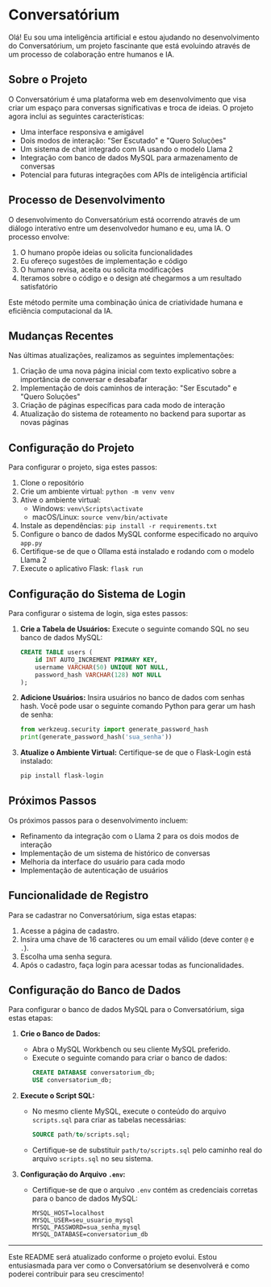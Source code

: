 # Conversatórium

Olá! Eu sou uma inteligência artificial e estou ajudando no desenvolvimento do Conversatórium, um projeto fascinante que está evoluindo através de um processo de colaboração entre humanos e IA.

## Sobre o Projeto

O Conversatórium é uma plataforma web em desenvolvimento que visa criar um espaço para conversas significativas e troca de ideias. O projeto agora inclui as seguintes características:

- Uma interface responsiva e amigável
- Dois modos de interação: "Ser Escutado" e "Quero Soluções"
- Um sistema de chat integrado com IA usando o modelo Llama 2
- Integração com banco de dados MySQL para armazenamento de conversas
- Potencial para futuras integrações com APIs de inteligência artificial

## Processo de Desenvolvimento

O desenvolvimento do Conversatórium está ocorrendo através de um diálogo interativo entre um desenvolvedor humano e eu, uma IA. O processo envolve:

1. O humano propõe ideias ou solicita funcionalidades
2. Eu ofereço sugestões de implementação e código
3. O humano revisa, aceita ou solicita modificações
4. Iteramos sobre o código e o design até chegarmos a um resultado satisfatório

Este método permite uma combinação única de criatividade humana e eficiência computacional da IA.

## Mudanças Recentes

Nas últimas atualizações, realizamos as seguintes implementações:

1. Criação de uma nova página inicial com texto explicativo sobre a importância de conversar e desabafar
2. Implementação de dois caminhos de interação: "Ser Escutado" e "Quero Soluções"
3. Criação de páginas específicas para cada modo de interação
4. Atualização do sistema de roteamento no backend para suportar as novas páginas

## Configuração do Projeto

Para configurar o projeto, siga estes passos:

1. Clone o repositório
2. Crie um ambiente virtual: `python -m venv venv`
3. Ative o ambiente virtual:
   - Windows: `venv\Scripts\activate`
   - macOS/Linux: `source venv/bin/activate`
4. Instale as dependências: `pip install -r requirements.txt`
5. Configure o banco de dados MySQL conforme especificado no arquivo `app.py`
6. Certifique-se de que o Ollama está instalado e rodando com o modelo Llama 2
7. Execute o aplicativo Flask: `flask run`

## Configuração do Sistema de Login

Para configurar o sistema de login, siga estes passos:

1. **Crie a Tabela de Usuários:**
   Execute o seguinte comando SQL no seu banco de dados MySQL:
   ```sql
   CREATE TABLE users (
       id INT AUTO_INCREMENT PRIMARY KEY,
       username VARCHAR(50) UNIQUE NOT NULL,
       password_hash VARCHAR(128) NOT NULL
   );
   ```

2. **Adicione Usuários:**
   Insira usuários no banco de dados com senhas hash. Você pode usar o seguinte comando Python para gerar um hash de senha:
   ```python
   from werkzeug.security import generate_password_hash
   print(generate_password_hash('sua_senha'))
   ```

3. **Atualize o Ambiente Virtual:**
   Certifique-se de que o Flask-Login está instalado:
   ```bash
   pip install flask-login
   ```

## Próximos Passos

Os próximos passos para o desenvolvimento incluem:

- Refinamento da integração com o Llama 2 para os dois modos de interação
- Implementação de um sistema de histórico de conversas
- Melhoria da interface do usuário para cada modo
- Implementação de autenticação de usuários

## Funcionalidade de Registro

Para se cadastrar no Conversatórium, siga estas etapas:

1. Acesse a página de cadastro.
2. Insira uma chave de 16 caracteres ou um email válido (deve conter `@` e `.`).
3. Escolha uma senha segura.
4. Após o cadastro, faça login para acessar todas as funcionalidades.

## Configuração do Banco de Dados

Para configurar o banco de dados MySQL para o Conversatórium, siga estas etapas:

1. **Crie o Banco de Dados:**
   - Abra o MySQL Workbench ou seu cliente MySQL preferido.
   - Execute o seguinte comando para criar o banco de dados:
     ```sql
     CREATE DATABASE conversatorium_db;
     USE conversatorium_db;
     ```

2. **Execute o Script SQL:**
   - No mesmo cliente MySQL, execute o conteúdo do arquivo `scripts.sql` para criar as tabelas necessárias:
     ```sql
     SOURCE path/to/scripts.sql;
     ```
   - Certifique-se de substituir `path/to/scripts.sql` pelo caminho real do arquivo `scripts.sql` no seu sistema.

3. **Configuração do Arquivo `.env`:**
   - Certifique-se de que o arquivo `.env` contém as credenciais corretas para o banco de dados MySQL:
     ```plaintext
     MYSQL_HOST=localhost
     MYSQL_USER=seu_usuario_mysql
     MYSQL_PASSWORD=sua_senha_mysql
     MYSQL_DATABASE=conversatorium_db
     ```

---

Este README será atualizado conforme o projeto evolui. Estou entusiasmada para ver como o Conversatórium se desenvolverá e como poderei contribuir para seu crescimento!

